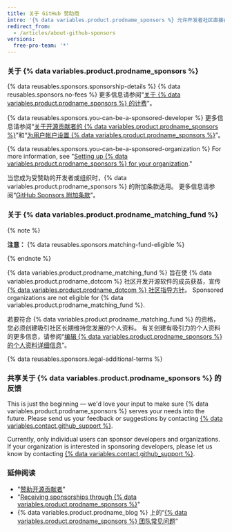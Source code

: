 ```yaml
---
title: 关于 GitHub 赞助商
intro: '{% data variables.product.prodname_sponsors %} 允许开发者社区直接在 {% data variables.product.product_name %} 上为他们设计、构建和维护所需开源项目的人员及组织提供经济支持。'
redirect_from:
  - /articles/about-github-sponsors
versions:
  free-pro-team: '*'
---
```


### 关于 {% data variables.product.prodname_sponsors %}

{% data reusables.sponsors.sponsorship-details %} {% data reusables.sponsors.no-fees %} 更多信息请参阅“[关于 {% data variables.product.prodname_sponsors %} 的计费](/articles/about-billing-for-github-sponsors)”。

{% data reusables.sponsors.you-can-be-a-sponsored-developer %} 更多信息请参阅“[关于开源贡献者的 {% data variables.product.prodname_sponsors %}](/github/supporting-the-open-source-community-with-github-sponsors/about-github-sponsors-for-open-source-contributors)”和“[为用户帐户设置 {% data variables.product.prodname_sponsors %}](/github/supporting-the-open-source-community-with-github-sponsors/setting-up-github-sponsors-for-your-user-account)”。

{% data reusables.sponsors.you-can-be-a-sponsored-organization %} For more information, see "[Setting up {% data variables.product.prodname_sponsors %} for your organization](/github/supporting-the-open-source-community-with-github-sponsors/setting-up-github-sponsors-for-your-organization)."

当您成为受赞助的开发者或组织时，{% data variables.product.prodname_sponsors %} 的附加条款适用。 更多信息请参阅“[GitHub Sponsors 附加条款](/github/site-policy/github-sponsors-additional-terms)”。

### 关于 {% data variables.product.prodname_matching_fund %}

{% note %}

**注意：** {% data reusables.sponsors.matching-fund-eligible %}

{% endnote %}

{% data variables.product.prodname_matching_fund %} 旨在使 {% data variables.product.prodname_dotcom %} 社区开发开源软件的成员获益，宣传 [{% data variables.product.prodname_dotcom %} 社区指导方针](/github/site-policy/github-community-guidelines)。 Sponsored organizations are not eligible for {% data variables.product.prodname_matching_fund %}.

若要符合 {% data variables.product.prodname_matching_fund %} 的资格，您必须创建吸引社区长期维持您发展的个人资料。 有关创建有吸引力的个人资料的更多信息，请参阅“[编辑 {% data variables.product.prodname_sponsors %} 的个人资料详细信息](/github/supporting-the-open-source-community-with-github-sponsors/editing-your-profile-details-for-github-sponsors)”。

{% data reusables.sponsors.legal-additional-terms %}

### 共享关于 {% data variables.product.prodname_sponsors %} 的反馈

This is just the beginning — we'd love your input to make sure {% data variables.product.prodname_sponsors %} serves your needs into the future. Please send us your feedback or suggestions by contacting [{% data variables.contact.github_support %}](https://support.github.com/contact?form%5Bsubject%5D=GitHub+Sponsors).

Currently, only individual users can sponsor developers and organizations. If your organization is interested in sponsoring developers, please let us know by contacting [{% data variables.contact.github_support %}](https://support.github.com/contact?form%5Bsubject%5D=GitHub+Sponsors).

### 延伸阅读
- "[赞助开源贡献者](/github/supporting-the-open-source-community-with-github-sponsors/sponsoring-open-source-contributors)"
- "[Receiving sponsorships through {% data variables.product.prodname_sponsors %}](/github/supporting-the-open-source-community-with-github-sponsors/receiving-sponsorships-through-github-sponsors)"
- {% data variables.product.prodname_blog %} 上的“[{% data variables.product.prodname_sponsors %} 团队常见问题](https://github.blog/2019-06-12-faq-with-the-github-sponsors-team/)”
